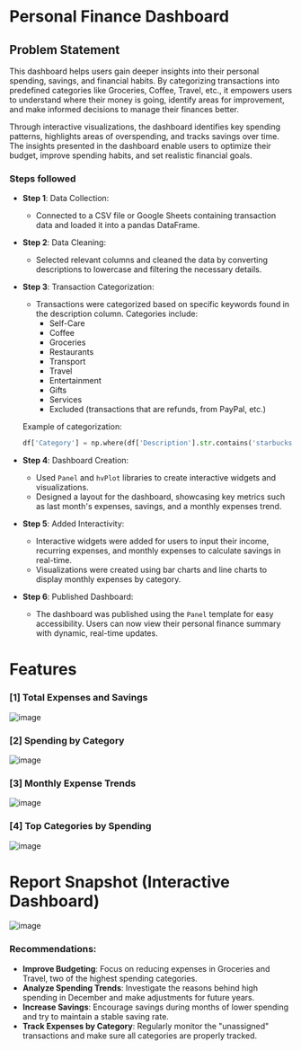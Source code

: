 
# Personal Finance Dashboard

## Problem Statement

This dashboard helps users gain deeper insights into their personal spending, savings, and financial habits. By categorizing transactions into predefined categories like Groceries, Coffee, Travel, etc., it empowers users to understand where their money is going, identify areas for improvement, and make informed decisions to manage their finances better.

Through interactive visualizations, the dashboard identifies key spending patterns, highlights areas of overspending, and tracks savings over time. The insights presented in the dashboard enable users to optimize their budget, improve spending habits, and set realistic financial goals.

### Steps followed

- **Step 1**: Data Collection:
    - Connected to a CSV file or Google Sheets containing transaction data and loaded it into a pandas DataFrame.

- **Step 2**: Data Cleaning:
    - Selected relevant columns and cleaned the data by converting descriptions to lowercase and filtering the necessary details.

- **Step 3**: Transaction Categorization:
    - Transactions were categorized based on specific keywords found in the description column. Categories include:
      - Self-Care
      - Coffee
      - Groceries
      - Restaurants
      - Transport
      - Travel
      - Entertainment
      - Gifts
      - Services
      - Excluded (transactions that are refunds, from PayPal, etc.)

    Example of categorization:
    ```python
    df['Category'] = np.where(df['Description'].str.contains('starbucks|coffee'), 'Coffee', df['Category'])
    ```

- **Step 4**: Dashboard Creation:
    - Used `Panel` and `hvPlot` libraries to create interactive widgets and visualizations.
    - Designed a layout for the dashboard, showcasing key metrics such as last month's expenses, savings, and a monthly expenses trend.

- **Step 5**: Added Interactivity:
    - Interactive widgets were added for users to input their income, recurring expenses, and monthly expenses to calculate savings in real-time.
    - Visualizations were created using bar charts and line charts to display monthly expenses by category.

- **Step 6**: Published Dashboard:
    - The dashboard was published using the `Panel` template for easy accessibility. Users can now view their personal finance summary with dynamic, real-time updates.

# Features

### [1] Total Expenses and Savings

![image](https://github.com/user-attachments/assets/c7dbfa42-8856-4add-af49-f872cd4afa11)

### [2] Spending by Category

![image](https://github.com/user-attachments/assets/731a7a24-6b8a-4df6-8684-7f281d8346cc)

### [3] Monthly Expense Trends

![image](https://github.com/user-attachments/assets/e01f0733-1f57-4dcd-ace6-7dfc549489dd)

### [4] Top Categories by Spending

 ![image](https://github.com/user-attachments/assets/5ce0ab9a-30a1-4d07-a19b-a112be9675f6)

# Report Snapshot (Interactive Dashboard)

![image](https://github.com/user-attachments/assets/b2c1a966-87b1-4278-98d4-57fcccd70878)

### Recommendations:

- **Improve Budgeting**: Focus on reducing expenses in Groceries and Travel, two of the highest spending categories.
- **Analyze Spending Trends**: Investigate the reasons behind high spending in December and make adjustments for future years.
- **Increase Savings**: Encourage savings during months of lower spending and try to maintain a stable saving rate.
- **Track Expenses by Category**: Regularly monitor the "unassigned" transactions and make sure all categories are properly tracked.

